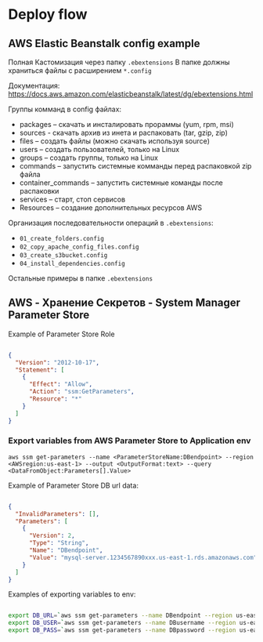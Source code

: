 # Deploy flow

## AWS Elastic Beanstalk config example

Полная Кастомизация через папку `.ebextensions`
В папке должны храниться файлы с расширением `*.config`

Документация:
https://docs.aws.amazon.com/elasticbeanstalk/latest/dg/ebextensions.html

Группы комманд в config файлах:
- packages – скачать и инсталировать прораммы (yum, rpm, msi)
- sources  - скачать архив из инета и распаковать (tar, gzip, zip)
- files    – создать файлы (можно скачать используя source)
- users    – создать пользователей, только на Linux
- groups   – создать группы, только на Linux
- commands – запустить системные комманды перед распаковкой zip файла
- container_commands – запустить системные команды после распаковки
- services  – старт, стоп сервисов
- Resources – создание дополнительных ресурсов AWS

Организация последовательности операций в `.ebextensions`:
- `01_create_folders.config`
- `02_copy_apache_config_files.config`
- `03_create_s3bucket.config`
- `04_install_dependencies.config`

Остальные примеры в папке `.ebextensions`

## AWS - Хранение Секретов - System Manager Parameter Store

Example of Parameter Store Role

```json

{
  "Version": "2012-10-17",
  "Statement": [
    {
      "Effect": "Allow",
      "Action": "ssm:GetParameters",
      "Resource": "*"
    }
  ]
}

```

### Export variables from AWS Parameter Store to Application env

`aws ssm get-parameters --name <ParameterStoreName:DBendpoint> --region <AWSregion:us-east-1> --output <OutputFormat:text> --query <DataFromObject:Parameters[].Value>`

Example of Parameter Store DB url data:

```json

{
  "InvalidParameters": [],
  "Parameters": [
    {
      "Version": 2,
      "Type": "String",
      "Name": "DBendpoint",
      "Value": "mysql-server.1234567890xxx.us-east-1.rds.amazonaws.com"
    }
  ]
}

```

Examples of exporting variables to env:

```bash

export DB_URL=`aws ssm get-parameters --name DBendpoint --region us-east-1 --output text --query Parameters[].Value`
export DB_USER=`aws ssm get-parameters --name DBusername --region us-east-1 --output text --query Parameters[].Value`
export DB_PASS=`aws ssm get-parameters --name DBpassword --region us-east-1 --with-decryption --output text --query Parameters[].Value`

```
